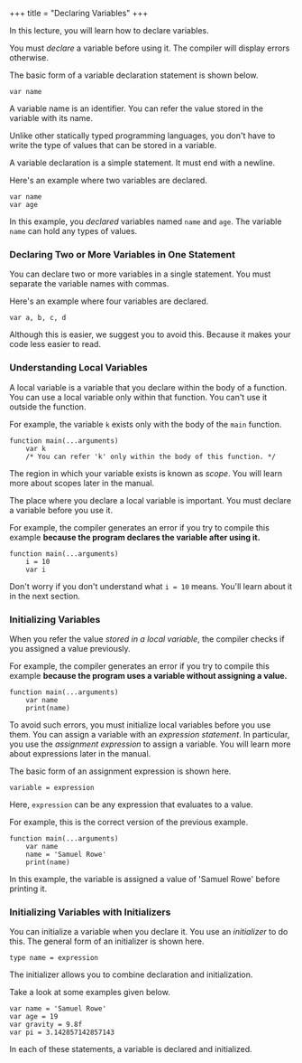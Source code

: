+++
title = "Declaring Variables"
+++

In this lecture, you will learn how to declare variables.

You must *declare* a variable before using it. The compiler will display
errors otherwise.

The basic form of a variable declaration statement is shown below.
```
var name
```

A variable name is an identifier. You can refer the value stored in the 
variable with its name.

Unlike other statically typed programming languages, you don't have to write
the type of values that can be stored in a variable. 

A variable declaration is a simple statement. It must end with a newline.

Here's an example where two variables are declared.
```
var name
var age
```

In this example, you *declared* variables named `name` and `age`. The variable
`name` can hold any types of values.

### Declaring Two or More Variables in One Statement

You can declare two or more variables in a single statement. You must separate
the variable names with commas.

Here's an example where four variables are declared.
```..
var a, b, c, d
```

Although this is easier, we suggest you to avoid this. Because it makes your
code less easier to read.

### Understanding Local Variables

A local variable is a variable that you declare within the body of a function.
You can use a local variable only within that function. You can't use it outside
the function.

For example, the variable `k` exists only with the body of the `main` function.
```
function main(...arguments)
    var k
    /* You can refer 'k' only within the body of this function. */
```

The region in which your variable exists is known as *scope*. You will learn
more about scopes later in the manual.

The place where you declare a local variable is important. You must declare
a variable before you use it.

For example, the compiler generates an error if you try to compile this example
**because the program declares the variable after using it.**

```
function main(...arguments)
    i = 10
    var i
```

Don't worry if you don't understand what `i = 10` means. You'll learn about it
in the next section.

### Initializing Variables

When you refer the value *stored in a local variable*, the compiler checks if
you assigned a value previously.

For example, the compiler generates an error if you try to compile this
example **because the program uses a variable without assigning a value.**
```
function main(...arguments)
    var name
    print(name)
```

To avoid such errors, you must initialize local variables before you use them.
You can assign a variable with an *expression statement*. In particular, you use
the *assignment expression* to assign a variable. You will learn more about
expressions later in the manual.

The basic form of an assignment expression is shown here.
```
variable = expression
```

Here, `expression` can be any expression that evaluates to a value.

For example, this is the correct version of the previous example.
```
function main(...arguments)
    var name
    name = 'Samuel Rowe'
    print(name)
```

In this example, the variable is assigned a value of 'Samuel Rowe' before
printing it.

### Initializing Variables with Initializers

You can initialize a variable when you declare it. You use an *initializer* to
do this. The general form of an initializer is shown here.
```
type name = expression
```

The initializer allows you to combine declaration and initialization.

Take a look at some examples given below.

```
var name = 'Samuel Rowe'
var age = 19
var gravity = 9.8f
var pi = 3.142857142857143
```

In each of these statements, a variable is declared and initialized.